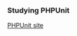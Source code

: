 ### Studying PHPUnit
[PHPUnit site](https://phpunit.readthedocs.io/pt_BR/latest/writing-tests-for-phpunit.html)

